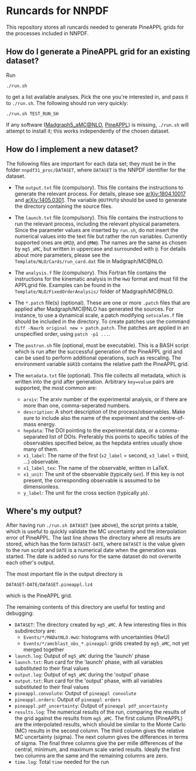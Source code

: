 # Runcards for NNPDF
This repository stores all runcards needed to generate PineAPPL grids for the
processes included in NNPDF.

## How do I generate a PineAPPL grid for an existing dataset?
Run

    ./run.sh

to get a list available analyses. Pick the one you're interested in, and pass
it to `./run.sh`. The following should run very quickly:

    ./run.sh TEST_RUN_SH

If any software ([Madgraph5_aMC@NLO](https://launchpad.net/mg5amcnlo),
[PineAPPL](https://github.com/N3PDF/pineappl)) is missing, `./run.sh` will
attempt to install it; this works independently of the chosen dataset.

## How do I implement a new dataset?
The following files are important for each data set; they must be in the folder
`nnpdf31_proc/DATASET`, where `DATASET` is the NNPDF identifier for the
dataset.

* The `output.txt` file (compulsory). This file contains the instructions to
  generate the relevant process. For details, please see
  [arXiv:1804.10017](http://arxiv.org/abs/arXiv:1804.10017) and
  [arXiv:1405.0301](http://arxiv.org/abs/arXiv:1405.0301). The variable
  `@OUTPUT@` should be used to generate the directory containing the source
  files.

* The `launch.txt` file (compulsory). This file contains the instructions to
  run the relevant process, including the relevant physical parameters. Since
  the parameter values are inserted by `run.sh`, do not insert the numerical
  values into the text file but rather the run variables. Currently supported
  ones are `@MZ@`, and `@MW@`. The names are the same as chosen by `mg5_aMC`,
  but written in uppercase and surrounded with `@`. For details about more
  parameters, please see the `Template/NLO/Cards/run_card.dat` file in
  Madgraph/MC@NLO.

* The `analysis.f` file (compulsory). This Fortran file contains the
  instructions for the kinematic analysis in the `HwU` format and must fill the
  APPLgrid file. Examples can be found in the
  `Template/NLO/FixedOrderAnalysis/` folder of Madgraph/MC@NLO.

* The `*.patch` file(s) (optional). These are one or more `.patch` files that
  are applied after Madgraph/MC@NLO has generated the sources. For instance, to
  use a dynamical scale, a patch modifying `setscales.f` file should be
  included in the directory. To create patches use the command `diff -Naurb
  original new > patch.patch`. The patches are applied in an unspecified order,
  using `patch -p1 ...`.

* The `postrun.sh` file (optional, must be executable). This is a BASH script
  which is run after the successful generation of the PineAPPL grid and can be
  used to perform additional operations, such as rescaling. The environment
  variable `$GRID` contains the relative path the PineAPPL grid.

* The `metadata.txt` file (optional). This file collects all metadata, which is
  written into the grid after generation. Arbitrary `key=value` pairs are
  supported, the most common are:

  - `arxiv`: The arxiv number of the experimental analysis, or if there are
    more than one, comma-seperated numbers.
  - `description`: A short description of the process/observables. Make sure to
    include also the name of the experiment and the centre-of-mass energy.
  - `hepdata`: The DOI pointing to the experimental data, or a comma-separated
    list of DOIs. Preferably this points to specific tables of the observables
    specified below, as the hepdata entries usually show many of them.
  - `x1_label`: The name of the first (`x2_label` = second, `x3_label` = third,
    ...) observable.
  - `x1_label_tex`: The name of the observable, written in LaTeX.
  - `x1_unit`: The unit of the observable (typically `GeV`). If this key is not
    present, the corresponding observable is assumed to be dimensionless.
  - `y_label`: The unit for the cross section (typically `pb`).

## Where's my output?
After having run `./run.sh DATASET` (see above), the script prints a table,
which is useful to quickly validate the MC uncertainty and the interpolation
error of PineAPPL. The last line shows the directory where all results are
stored, which has the form `DATASET-DATE`, where `DATASET` is the value given
to the run script and `DATE` is a numerical date when the generation was
started. The date is added so runs for the same dataset do not overwrite each
other's output.

The most important file in the output directory is

    DATASET-DATE/DATASET.pineappl.lz4

which is the PineAPPL grid.

The remaining contents of this directory are useful for testing and debugging:

* `DATASET`: The directory created by `mg5_aMC`. A few interesting files in
  this subdirectory are:
  * `Events/*/MADatNLO.HwU`: histograms with uncertainties (HwU)
  * `Events/*/amcblast_obs_*.pineappl`: grids created by `mg5_aMC`, not yet
    merged together
* `launch.log`: Output of `mg5_aMC` during the 'launch' phase
* `launch.txt`: Run card for the 'launch' phase, with all variables substituted
  to their final values
* `output.log`: Output of `mg5_aMC` during the 'output' phase
* `output.txt`: Run card for the 'output' phase, with all variables substituted
  to their final values
* `pineappl.convolute`: Output of `pineappl convolute`
* `pineappl.orders`: Output of `pineappl orders`
* `pineappl.pdf_uncertainty`: Output of `pineappl pdf_uncertainty`
* `results.log`: The numerical results of the run, comparing the results of the
  grid against the results from `mg5_aMC`. The first column (PineAPPL) are the
  interpolated results, which should be similar to the Monte Carlo (MC) results
  in the second column. The third column gives the relative MC uncertainty
  (sigma). The next column gives the differences in terms of sigma. The final
  three columns give the per mille differences of the central, minimum, and
  maximum scale varied results. Ideally the first two columns are the same and
  the remaining columns are zero.
* `time.log`: Total `time` needed for the run
